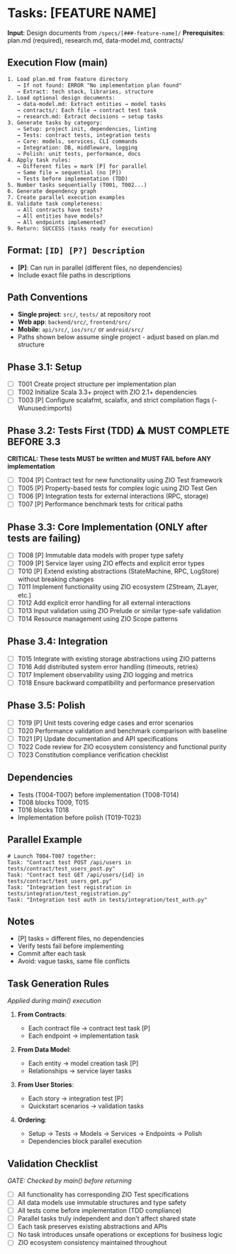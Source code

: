 # Tasks: [FEATURE NAME]

**Input**: Design documents from `/specs/[###-feature-name]/`
**Prerequisites**: plan.md (required), research.md, data-model.md, contracts/

## Execution Flow (main)
```
1. Load plan.md from feature directory
   → If not found: ERROR "No implementation plan found"
   → Extract: tech stack, libraries, structure
2. Load optional design documents:
   → data-model.md: Extract entities → model tasks
   → contracts/: Each file → contract test task
   → research.md: Extract decisions → setup tasks
3. Generate tasks by category:
   → Setup: project init, dependencies, linting
   → Tests: contract tests, integration tests
   → Core: models, services, CLI commands
   → Integration: DB, middleware, logging
   → Polish: unit tests, performance, docs
4. Apply task rules:
   → Different files = mark [P] for parallel
   → Same file = sequential (no [P])
   → Tests before implementation (TDD)
5. Number tasks sequentially (T001, T002...)
6. Generate dependency graph
7. Create parallel execution examples
8. Validate task completeness:
   → All contracts have tests?
   → All entities have models?
   → All endpoints implemented?
9. Return: SUCCESS (tasks ready for execution)
```

## Format: `[ID] [P?] Description`
- **[P]**: Can run in parallel (different files, no dependencies)
- Include exact file paths in descriptions

## Path Conventions
- **Single project**: `src/`, `tests/` at repository root
- **Web app**: `backend/src/`, `frontend/src/`
- **Mobile**: `api/src/`, `ios/src/` or `android/src/`
- Paths shown below assume single project - adjust based on plan.md structure

## Phase 3.1: Setup
- [ ] T001 Create project structure per implementation plan
- [ ] T002 Initialize Scala 3.3+ project with ZIO 2.1+ dependencies
- [ ] T003 [P] Configure scalafmt, scalafix, and strict compilation flags (-Wunused:imports)

## Phase 3.2: Tests First (TDD) ⚠️ MUST COMPLETE BEFORE 3.3
**CRITICAL: These tests MUST be written and MUST FAIL before ANY implementation**
- [ ] T004 [P] Contract test for new functionality using ZIO Test framework
- [ ] T005 [P] Property-based tests for complex logic using ZIO Test Gen
- [ ] T006 [P] Integration tests for external interactions (RPC, storage)
- [ ] T007 [P] Performance benchmark tests for critical paths

## Phase 3.3: Core Implementation (ONLY after tests are failing)
- [ ] T008 [P] Immutable data models with proper type safety
- [ ] T009 [P] Service layer using ZIO effects and explicit error types
- [ ] T010 [P] Extend existing abstractions (StateMachine, RPC, LogStore) without breaking changes
- [ ] T011 Implement functionality using ZIO ecosystem (ZStream, ZLayer, etc.)
- [ ] T012 Add explicit error handling for all external interactions
- [ ] T013 Input validation using ZIO Prelude or similar type-safe validation
- [ ] T014 Resource management using ZIO Scope patterns

## Phase 3.4: Integration
- [ ] T015 Integrate with existing storage abstractions using ZIO patterns
- [ ] T016 Add distributed system error handling (timeouts, retries)
- [ ] T017 Implement observability using ZIO logging and metrics
- [ ] T018 Ensure backward compatibility and performance preservation

## Phase 3.5: Polish
- [ ] T019 [P] Unit tests covering edge cases and error scenarios
- [ ] T020 Performance validation and benchmark comparison with baseline
- [ ] T021 [P] Update documentation and API specifications
- [ ] T022 Code review for ZIO ecosystem consistency and functional purity
- [ ] T023 Constitution compliance verification checklist

## Dependencies
- Tests (T004-T007) before implementation (T008-T014)
- T008 blocks T009, T015
- T016 blocks T018
- Implementation before polish (T019-T023)

## Parallel Example
```
# Launch T004-T007 together:
Task: "Contract test POST /api/users in tests/contract/test_users_post.py"
Task: "Contract test GET /api/users/{id} in tests/contract/test_users_get.py"
Task: "Integration test registration in tests/integration/test_registration.py"
Task: "Integration test auth in tests/integration/test_auth.py"
```

## Notes
- [P] tasks = different files, no dependencies
- Verify tests fail before implementing
- Commit after each task
- Avoid: vague tasks, same file conflicts

## Task Generation Rules
*Applied during main() execution*

1. **From Contracts**:
   - Each contract file → contract test task [P]
   - Each endpoint → implementation task
   
2. **From Data Model**:
   - Each entity → model creation task [P]
   - Relationships → service layer tasks
   
3. **From User Stories**:
   - Each story → integration test [P]
   - Quickstart scenarios → validation tasks

4. **Ordering**:
   - Setup → Tests → Models → Services → Endpoints → Polish
   - Dependencies block parallel execution

## Validation Checklist
*GATE: Checked by main() before returning*

- [ ] All functionality has corresponding ZIO Test specifications
- [ ] All data models use immutable structures and type safety
- [ ] All tests come before implementation (TDD compliance)
- [ ] Parallel tasks truly independent and don't affect shared state
- [ ] Each task preserves existing abstractions and APIs
- [ ] No task introduces unsafe operations or exceptions for business logic
- [ ] ZIO ecosystem consistency maintained throughout